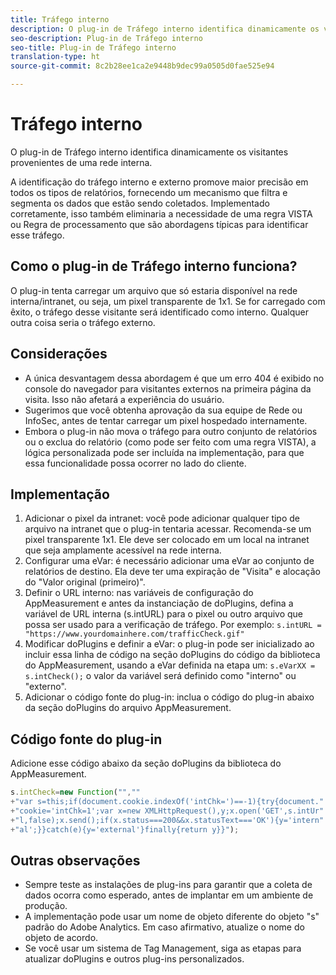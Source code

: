 ```yaml
---
title: Tráfego interno
description: O plug-in de Tráfego interno identifica dinamicamente os visitantes provenientes de uma rede interna.
seo-description: Plug-in de Tráfego interno
seo-title: Plug-in de Tráfego interno
translation-type: ht
source-git-commit: 8c2b28ee1ca2e9448b9dec99a0505d0fae525e94

---
```



# Tráfego interno

O plug-in de Tráfego interno identifica dinamicamente os visitantes provenientes de uma rede interna.

A identificação do tráfego interno e externo promove maior precisão em todos os tipos de relatórios, fornecendo um mecanismo que filtra e segmenta os dados que estão sendo coletados. Implementado corretamente, isso também eliminaria a necessidade de uma regra VISTA ou Regra de processamento que são abordagens típicas para identificar esse tráfego.

## Como o plug-in de Tráfego interno funciona?

O plug-in tenta carregar um arquivo que só estaria disponível na rede interna/intranet, ou seja, um pixel transparente de 1x1. Se for carregado com êxito, o tráfego desse visitante será identificado como interno. Qualquer outra coisa seria o tráfego externo.

## Considerações

* A única desvantagem dessa abordagem é que um erro 404 é exibido no console do navegador para visitantes externos na primeira página da visita. Isso não afetará a experiência do usuário.
* Sugerimos que você obtenha aprovação da sua equipe de Rede ou InfoSec, antes de tentar carregar um pixel hospedado internamente.
* Embora o plug-in não mova o tráfego para outro conjunto de relatórios ou o exclua do relatório (como pode ser feito com uma regra VISTA), a lógica personalizada pode ser incluída na implementação, para que essa funcionalidade possa ocorrer no lado do cliente.

## Implementação

1. Adicionar o pixel da intranet: você pode adicionar qualquer tipo de arquivo na intranet que o plug-in tentaria acessar. Recomenda-se um pixel transparente 1x1. Ele deve ser colocado em um local na intranet que seja amplamente acessível na rede interna.
1. Configurar uma eVar: é necessário adicionar uma eVar ao conjunto de relatórios de destino. Ela deve ter uma expiração de "Visita" e alocação do "Valor original (primeiro)".
1. Definir o URL interno: nas variáveis de configuração do AppMeasurement e antes da instanciação de doPlugins, defina a variável de URL interna (s.intURL) para o pixel ou outro arquivo que possa ser usado para a verificação de tráfego. Por exemplo: `s.intURL = "https://www.yourdomainhere.com/trafficCheck.gif"`
1. Modificar doPlugins e definir a eVar: o plug-in pode ser inicializado ao incluir essa linha de código na seção doPlugins do código da biblioteca do AppMeasurement, usando a eVar definida na etapa um: `s.eVarXX = s.intCheck();`
o valor da variável será definido como "interno" ou "externo".
1. Adicionar o código fonte do plug-in: inclua o código do plug-in abaixo da seção doPlugins do arquivo AppMeasurement.

## Código fonte do plug-in

Adicione esse código abaixo da seção doPlugins da biblioteca do AppMeasurement.

```JavaScript
s.intCheck=new Function("",""
+"var s=this;if(document.cookie.indexOf('intChk=')==-1){try{document."
+"cookie='intChk=1';var x=new XMLHttpRequest(),y;x.open('GET',s.intUr"
+"l,false);x.send();if(x.status===200&&x.statusText==='OK'){y='intern"
+"al';}}catch(e){y='external'}finally{return y}}");
```

## Outras observações

* Sempre teste as instalações de plug-ins para garantir que a coleta de dados ocorra como esperado, antes de implantar em um ambiente de produção.
* A implementação pode usar um nome de objeto diferente do objeto "s" padrão do Adobe Analytics. Em caso afirmativo, atualize o nome do objeto de acordo.
* Se você usar um sistema de Tag Management, siga as etapas para atualizar doPlugins e outros plug-ins personalizados.
